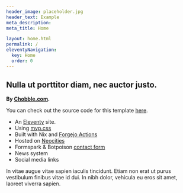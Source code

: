```yaml
---
header_image: placeholder.jpg
header_text: Example
meta_description:
meta_title: Home

layout: home.html
permalink: /
eleventyNavigation:
  key: Home
  order: 0
---
```


## Nulla ut porttitor diam, nec auctor justo.

**By [Chobble.com](https://chobble.com).**

You can check out the source code for this template [here](https://git.chobble.com/chobble/three-column-layout-site).

- An [Eleventy](https://git.chobble.com/chobble/three-column-layout-site/src/branch/main/.eleventy.js) site.
- Using [mvp.css](https://git.chobble.com/chobble/three-column-layout-site/src/branch/main/src/_scss/mvp.scss)
- Built with Nix and [Forgejo Actions](https://git.chobble.com/chobble/three-column-layout-site/src/branch/main/.forgejo/workflows/neocities.yaml)
- Hosted on [Neocities](https://neocities.org/site/chobble-example)
- Formspark & Botpoison [contact form](https://git.chobble.com/chobble/three-column-layout-site/src/branch/main/src/_includes/contact-form.html)
- News system
- Social media links

In vitae augue vitae sapien iaculis tincidunt. Etiam non erat ut purus vestibulum finibus vitae id dui. In nibh dolor, vehicula eu eros sit amet, laoreet viverra sapien.
